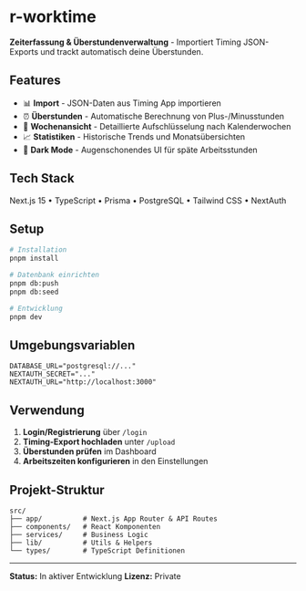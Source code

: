 # r-worktime

**Zeiterfassung & Überstundenverwaltung** - Importiert Timing JSON-Exports und trackt automatisch deine Überstunden.

## Features

- 📊 **Import** - JSON-Daten aus Timing App importieren
- ⏰ **Überstunden** - Automatische Berechnung von Plus-/Minusstunden
- 📅 **Wochenansicht** - Detaillierte Aufschlüsselung nach Kalenderwochen
- 📈 **Statistiken** - Historische Trends und Monatsübersichten
- 🌙 **Dark Mode** - Augenschonendes UI für späte Arbeitsstunden

## Tech Stack

Next.js 15 • TypeScript • Prisma • PostgreSQL • Tailwind CSS • NextAuth

## Setup

```bash
# Installation
pnpm install

# Datenbank einrichten
pnpm db:push
pnpm db:seed

# Entwicklung
pnpm dev
```

## Umgebungsvariablen

```env
DATABASE_URL="postgresql://..."
NEXTAUTH_SECRET="..."
NEXTAUTH_URL="http://localhost:3000"
```

## Verwendung

1. **Login/Registrierung** über `/login`
2. **Timing-Export hochladen** unter `/upload`
3. **Überstunden prüfen** im Dashboard
4. **Arbeitszeiten konfigurieren** in den Einstellungen

## Projekt-Struktur

```
src/
├── app/          # Next.js App Router & API Routes
├── components/   # React Komponenten
├── services/     # Business Logic
├── lib/          # Utils & Helpers
└── types/        # TypeScript Definitionen
```

---

**Status:** In aktiver Entwicklung
**Lizenz:** Private

